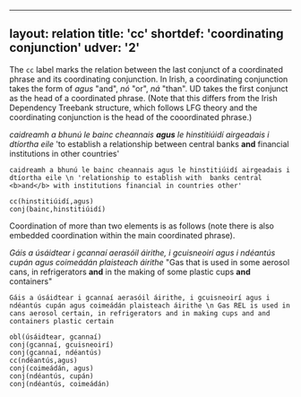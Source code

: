  ---
layout: relation
title: 'cc'
shortdef: 'coordinating conjunction'
udver: '2'
---

The `cc` label marks the relation between the last conjunct of a coordinated phrase and its coordinating conjunction. In Irish, a coordinating conjunction takes the form of _agus_ "and", _nó_ "or", _ná_ "than".
UD takes the first conjunct as the head of a coordinated phrase. 
(Note that this differs from the Irish Dependency Treebank structure, which follows LFG theory and the coordinating conjunction is the head of the cooordinated phrase.)

_caidreamh a bhunú le bainc cheannais <b>agus</b> le hinstitiúidí airgeadais i dtíortha eile_ 'to establish a relationship between central banks <b>and</b> financial institutions in other countries'

~~~ sdparse
caidreamh a bhunú le bainc cheannais agus le hinstitiúidí airgeadais i dtíortha eile \n 'relationship to establish with  banks central <b>and</b> with institutions financial in countries other'

cc(hinstitiúidí,agus)
conj(bainc,hinstitiúidí)
~~~


Coordination of more than two elements is as follows (note there is also embedded coordination within the main coordinated phrase).

_Gáis a úsáidtear i gcannaí aerasóil áirithe, i gcuisneoirí agus i ndéantús cupán agus coimeádán plaisteach áirithe_ 
"Gas that is used in some aerosol cans, in refrigerators <b>and</b> in the making of some plastic cups <b>and</b> containers"

~~~ sdparse
Gáis a úsáidtear i gcannaí aerasóil áirithe, i gcuisneoirí agus i ndéantús cupán agus coimeádán plaisteach áirithe \n Gas REL is used in cans aerosol certain, in refrigerators and in making cups and and containers plastic certain

obl(úsáidtear, gcannaí)
conj(gcannaí, gcuisneoirí)
conj(gcannaí, ndéantús)
cc(ndéantús,agus)
conj(coimeádán, agus)
conj(ndéantús, cupán)
conj(ndéantús, coimeádán)

~~~

  
